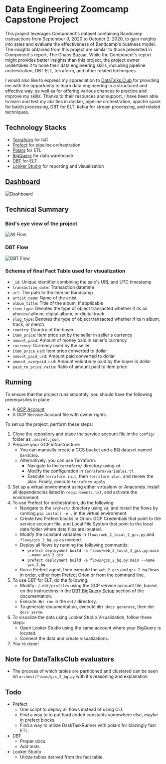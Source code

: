 # Data Engineering Zoomcamp Capstone Project 
This project leverages Component's dataset containing Bandcamp transactions from September 9, 2020 to October 2, 2020, to gain insights into sales and evaluate the effectiveness of Bandcamp's business model. The insights obtained from this project are similar to those presented in Component's report, The Chaos Bazaar. While the Component's report might provides better insights than this project, the project owner undertakes it to hone their data engineering skills, including pipeline orchestration, DBT ELT, terraform, and other related techniques.

I would also like to express my appreciation to [DataTalks.Club](datatalks.club) for providing me with the opportunity to learn data engineering in a structured and effective way, as well as for offering various chances to practice and improve my skills. Thanks to their resources and support, I have been able to learn and test my abilities in docker, pipeline orchestration, apache spark for batch processing, DBT for ELT, kafka for stream processing, and related techniques.

## Technology Stacks
- [Terraform](https://www.terraform.io/) for IaC
- [Prefect](https://www.prefect.io/) for pipeline orchestration
- [Polars](https://www.pola.rs/) for ETL
- [BigQuery](https://cloud.google.com/bigquery) for data warehouse  
- [DBT](https://www.getdbt.com/) for ELT
- [Looker Studio](https://lookerstudio.google.com/navigation/reporting) for reporting and visualization

## [Dashboard](https://lookerstudio.google.com/reporting/e1170d06-3785-4092-ae2d-483773b95acc)
![Dashboard](data/dashboard.png)

## Technical Summary
### Bird's eye view of the project
![All Flow](data/all_flow.png)

### DBT Flow
![DBT Flow](data/dbt_flow.png)

### Schema of final Fact Table used for visualization
- `_id`: Unique identifier combining the sale's URL and UTC timestamp
- `transaction_date`: Transaction datetime
- `url`: The path to the item on Bandcamp
- `artist_name`: Name of the artist
- `album_title`: Title of the album, if applicable
- `item_type`: Denotes the type of object transacted whether if its an physical album, digital album, or digital track
- `slug_type`: Denotes the type of object transacted whether if its n album, track, or merch
- `country`: Country of the buyer
- `item_price`: Item price set by the seller in seller's currency
- `amount_paid`: Amount of money paid in seller's currency
- `currency`: Currency used by the seller
- `item_price_usd`: Item price converted to dollar
- `amount_paid_usd`: Amount paid converted to dollar
- `amount_overpaid_usd`: Amount voluntarily paid by the buyer in dollar
- `paid_to_price_ratio`: Ratio of amount paid to item price

## Running
To ensure that the project runs smoothly, you should have the following prerequisites in place:
- A [GCP Account](https://cloud.google.com/)
- A GCP Service Account file with owner rights.

To set up the project, perform these steps:
1. Clone the repository and place the service account file in the `config/` folder as `.secret.json`.
2. Prepare your GCP infrastructure:
   - You can manually create a GCS bucket and a BQ dataset named `bandcamp`.
   - Alternatively, you can use Terraform:
      - Navigate to the `terraform/` directory using `cd`.
      - Modify the configuration in `terraform/variables.tf`.
      - Execute `terraform init`, then `terraform plan`, and review the plan. Finally, execute `terraform apply`.
3. Set up a virtual environment using either virtualenv or Anaconda. Install all dependencies listed in `requirements.txt`, and activate the environment.
4. To use Prefect for orchestration, do the following:
   - Navigate to the `orchest/` directory using `cd`, and install the flows by running `pip install -e .` in the virtual environment.
   - Create two Prefect blocks in Orion: GCP Credentials that point to the service account file, and Local File System that point to the local data folder where data files are located.
   - Modify the constant variables in `flows/web_2_local_2_gcs.py` and `flows/gcs_2_bq.py` as needed.
   - Deploy all flows by running the following commands:
     - `prefect deployment build -a flows/web_2_local_2_gcs.py:main --name web_2_gcs`
     - `prefect deployment build -a flows/gcs_2_bq.py:main --name gcs_2_bq`
   - Run a Prefect agent, then execute the `web_2_gcs` and `gcs_2_bq` flows in order, either from Prefect Orion or from the command line.
5. To use DBT for ELT, do the following:
   - Modify `~/.dbt/profiles` using the GCP service account file, based on the instructions in the [DBT BigQuery Setup](https://docs.getdbt.com/reference/warehouse-setups/bigquery-setup#service-account-file) section of the documentation.
   - Execute `dbt run` in the `dbt/` directory.
   - To generate documentation, execute `dbt docs generate`, then `dbt docs serve`.
6. To visualize the data using Looker Studio Visualization, follow these steps:
   - Open Looker Studio using the same account where your BigQuery is located.
   - Connect the data and create visualizations.
7. You're done!

## Note for DataTalksClub evaluators
- The process of which tables are partitioned and clustered can be seen on `orchest/flows/gcs_2_bq.py` with it's reasoning and explanation

## Todo
- Prefect
   - One script to deploy all flows instead of using CLI.
   - Find a way to to put hard coded constants somewhere else, maybe in prefect blocks.
   - Find a way to utilize DaskTaskRunner with polars for blazingly fast ETL.
- DBT
   - Proper docs.
   - Add tests.
- Looker Studio
   - Utilize tables derived from the fact table.